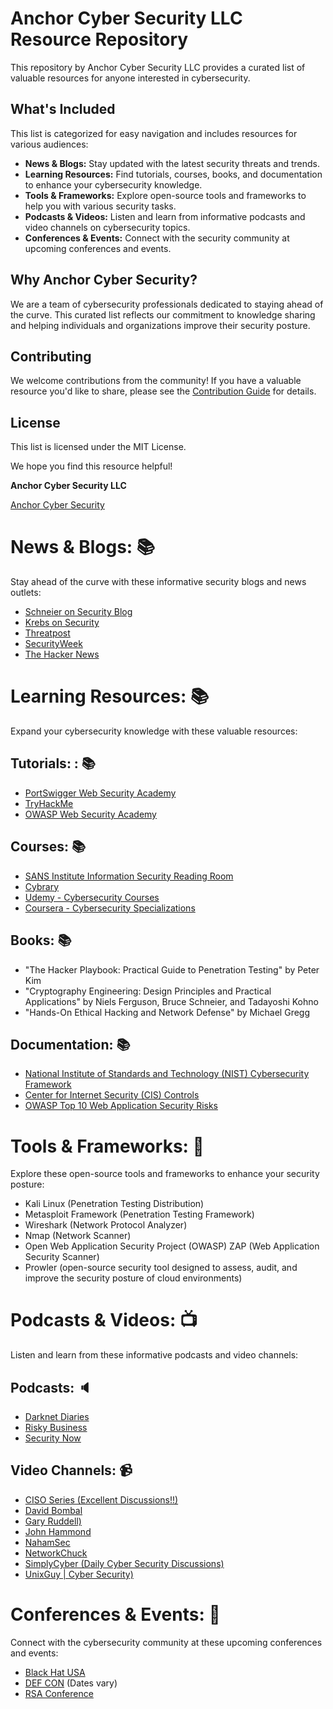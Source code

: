 # Anchor Cyber Security LLC Resource Repository

This repository by Anchor Cyber Security LLC provides a curated list of valuable resources for anyone interested in cybersecurity.

## What's Included

This list is categorized for easy navigation and includes resources for various audiences:

- **News & Blogs:** Stay updated with the latest security threats and trends.
- **Learning Resources:** Find tutorials, courses, books, and documentation to enhance your cybersecurity knowledge.
- **Tools & Frameworks:** Explore open-source tools and frameworks to help you with various security tasks.
- **Podcasts & Videos:** Listen and learn from informative podcasts and video channels on cybersecurity topics.
- **Conferences & Events:** Connect with the security community at upcoming conferences and events.

## Why Anchor Cyber Security?

We are a team of cybersecurity professionals dedicated to staying ahead of the curve. This curated list reflects our commitment to knowledge sharing and helping individuals and organizations improve their security posture.

## Contributing

We welcome contributions from the community! If you have a valuable resource you'd like to share, please see the [Contribution Guide]([link_to_contribution_guide](https://github.com/AnchorCyberSecurity/ACS-Knowledge-Vault/blob/main/CONTRIBUTING.md)) for details.

## License

This list is licensed under the MIT License.

We hope you find this resource helpful!

**Anchor Cyber Security LLC**

[Anchor Cyber Security](https://www.anchorcybersecurity.com)


# News & Blogs: :books:

Stay ahead of the curve with these informative security blogs and news outlets:

- [Schneier on Security Blog](https://www.schneier.com/blog/calendar.html/)
- [Krebs on Security](https://krebsonsecurity.com/)
- [Threatpost](https://threatpost.com/)
- [SecurityWeek](https://www.securityweek.com/)
- [The Hacker News](https://thehackernews.com/)

# Learning Resources: :books:

Expand your cybersecurity knowledge with these valuable resources:

## Tutorials: : :books:

- [PortSwigger Web Security Academy](https://portswigger.net/web-security)
- [TryHackMe](https://tryhackme.com/login)
- [OWASP Web Security Academy](https://owasp-academy.teachable.com/)

## Courses: :books:

- [SANS Institute Information Security Reading Room](https://www.sans.org/)
- [Cybrary](https://www.cybrary.it/)
- [Udemy - Cybersecurity Courses](https://www.udemy.com/topic/cyber-security/)
- [Coursera - Cybersecurity Specializations](https://www.coursera.org/courses?query=security%20certification)

## Books: :books:

- "The Hacker Playbook: Practical Guide to Penetration Testing" by Peter Kim
- "Cryptography Engineering: Design Principles and Practical Applications" by Niels Ferguson, Bruce Schneier, and Tadayoshi Kohno
- "Hands-On Ethical Hacking and Network Defense" by Michael Gregg

## Documentation: :books:

- [National Institute of Standards and Technology (NIST) Cybersecurity Framework](https://www.nist.gov/cyberframework)
- [Center for Internet Security (CIS) Controls](https://www.cisecurity.org/controls)
- [OWASP Top 10 Web Application Security Risks](https://owasp.org/www-project-top-ten/)

# Tools & Frameworks: :wrench:

Explore these open-source tools and frameworks to enhance your security posture:

- Kali Linux (Penetration Testing Distribution)
- Metasploit Framework (Penetration Testing Framework)
- Wireshark (Network Protocol Analyzer)
- Nmap (Network Scanner)
- Open Web Application Security Project (OWASP) ZAP (Web Application Security Scanner)
- Prowler (open-source security tool designed to assess, audit, and improve the security posture of cloud environments)

# Podcasts & Videos: :tv:

Listen and learn from these informative podcasts and video channels:

## Podcasts: :speaker:

- [Darknet Diaries](https://darknetdiaries.com/)
- [Risky Business](https://risky.biz/)
- [Security Now](https://twit.tv/shows/security-now)

## Video Channels: :video_camera:

- [CISO Series (Excellent Discussions!!)](https://www.youtube.com/@CISOSeries)
- [David Bombal](https://www.youtube.com/@davidbombal)
- [Gary Ruddell)](https://www.youtube.com/@garyruddellofficial)
- [John Hammond](https://www.youtube.com/@_JohnHammond)
- [NahamSec](https://www.youtube.com/@NahamSec)
- [NetworkChuck](https://www.youtube.com/@NetworkChuck)
- [SimplyCyber (Daily Cyber Security Discussions)](https://www.youtube.com/@SimplyCyber)
- [UnixGuy | Cyber Security)](https://www.youtube.com/@unixguy)

# Conferences & Events: :calendar:

Connect with the cybersecurity community at these upcoming conferences and events:

- [Black Hat USA](https://www.blackhat.com/us-23/)
- [DEF CON]([https://defcon.org/]) (Dates vary)
- [RSA Conference]([https://www.rsaconference.com/])
